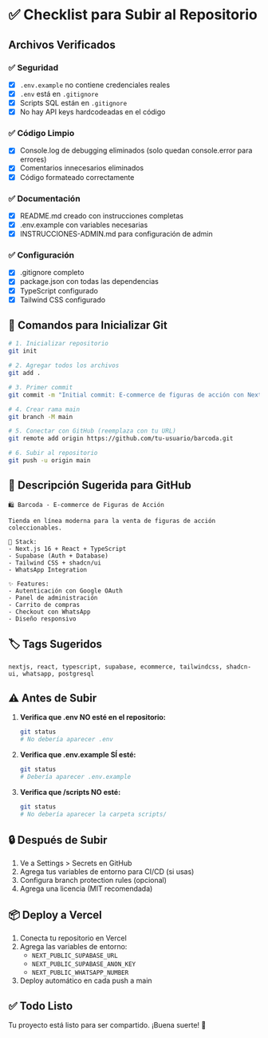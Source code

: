 # ✅ Checklist para Subir al Repositorio

## Archivos Verificados

### ✅ Seguridad
- [x] `.env.example` no contiene credenciales reales
- [x] `.env` está en `.gitignore`
- [x] Scripts SQL están en `.gitignore`
- [x] No hay API keys hardcodeadas en el código

### ✅ Código Limpio
- [x] Console.log de debugging eliminados (solo quedan console.error para errores)
- [x] Comentarios innecesarios eliminados
- [x] Código formateado correctamente

### ✅ Documentación
- [x] README.md creado con instrucciones completas
- [x] .env.example con variables necesarias
- [x] INSTRUCCIONES-ADMIN.md para configuración de admin

### ✅ Configuración
- [x] .gitignore completo
- [x] package.json con todas las dependencias
- [x] TypeScript configurado
- [x] Tailwind CSS configurado

## 🚀 Comandos para Inicializar Git

```bash
# 1. Inicializar repositorio
git init

# 2. Agregar todos los archivos
git add .

# 3. Primer commit
git commit -m "Initial commit: E-commerce de figuras de acción con Next.js y Supabase"

# 4. Crear rama main
git branch -M main

# 5. Conectar con GitHub (reemplaza con tu URL)
git remote add origin https://github.com/tu-usuario/barcoda.git

# 6. Subir al repositorio
git push -u origin main
```

## 📝 Descripción Sugerida para GitHub

```
🛍️ Barcoda - E-commerce de Figuras de Acción

Tienda en línea moderna para la venta de figuras de acción coleccionables.

🚀 Stack:
- Next.js 16 + React + TypeScript
- Supabase (Auth + Database)
- Tailwind CSS + shadcn/ui
- WhatsApp Integration

✨ Features:
- Autenticación con Google OAuth
- Panel de administración
- Carrito de compras
- Checkout con WhatsApp
- Diseño responsivo
```

## 🏷️ Tags Sugeridos

```
nextjs, react, typescript, supabase, ecommerce, tailwindcss, shadcn-ui, whatsapp, postgresql
```

## ⚠️ Antes de Subir

1. **Verifica que .env NO esté en el repositorio:**
   ```bash
   git status
   # No debería aparecer .env
   ```

2. **Verifica que .env.example SÍ esté:**
   ```bash
   git status
   # Debería aparecer .env.example
   ```

3. **Verifica que /scripts NO esté:**
   ```bash
   git status
   # No debería aparecer la carpeta scripts/
   ```

## 🔒 Después de Subir

1. Ve a Settings > Secrets en GitHub
2. Agrega tus variables de entorno para CI/CD (si usas)
3. Configura branch protection rules (opcional)
4. Agrega una licencia (MIT recomendada)

## 📦 Deploy a Vercel

1. Conecta tu repositorio en Vercel
2. Agrega las variables de entorno:
   - `NEXT_PUBLIC_SUPABASE_URL`
   - `NEXT_PUBLIC_SUPABASE_ANON_KEY`
   - `NEXT_PUBLIC_WHATSAPP_NUMBER`
3. Deploy automático en cada push a main

## ✅ Todo Listo

Tu proyecto está listo para ser compartido. ¡Buena suerte! 🚀
